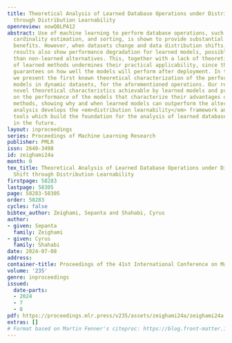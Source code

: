```yaml
---
title: Theoretical Analysis of Learned Database Operations under Distribution Shift
  through Distribution Learnability
openreview: oowQ8LPA12
abstract: Use of machine learning to perform database operations, such as indexing,
  cardinality estimation, and sorting, is shown to provide substantial performance
  benefits. However, when datasets change and data distribution shifts, empirical
  results also show performance degradation for learned models, possibly to worse
  than non-learned alternatives. This, together with a lack of theoretical understanding
  of learned methods undermines their practical applicability, since there are no
  guarantees on how well the models will perform after deployment. In this paper,
  we present the first known theoretical characterization of the performance of learned
  models in dynamic datasets, for the aforementioned operations. Our results show
  novel theoretical characteristics achievable by learned models and provide bounds
  on the performance of the models that characterize their advantages over non-learned
  methods, showing why and when learned models can outperform the alternatives. Our
  analysis develops the <em>distribution learnability</em> framework and novel theoretical
  tools which build the foundation for the analysis of learned database operations
  in the future.
layout: inproceedings
series: Proceedings of Machine Learning Research
publisher: PMLR
issn: 2640-3498
id: zeighami24a
month: 0
tex_title: Theoretical Analysis of Learned Database Operations under Distribution
  Shift through Distribution Learnability
firstpage: 58283
lastpage: 58305
page: 58283-58305
order: 58283
cycles: false
bibtex_author: Zeighami, Sepanta and Shahabi, Cyrus
author:
- given: Sepanta
  family: Zeighami
- given: Cyrus
  family: Shahabi
date: 2024-07-08
address:
container-title: Proceedings of the 41st International Conference on Machine Learning
volume: '235'
genre: inproceedings
issued:
  date-parts:
  - 2024
  - 7
  - 8
pdf: https://proceedings.mlr.press/v235/assets/zeighami24a/zeighami24a.pdf
extras: []
# Format based on Martin Fenner's citeproc: https://blog.front-matter.io/posts/citeproc-yaml-for-bibliographies/
---
```

